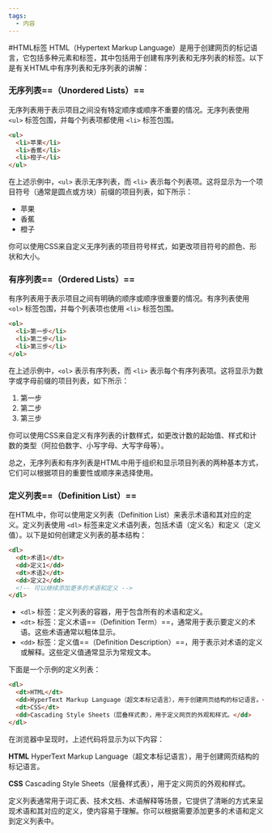 ```yaml
---
tags:
  - 内容
---
```

#HTML标签
HTML（Hypertext Markup Language）是用于创建网页的标记语言，它包括多种元素和标签，其中包括用于创建有序列表和无序列表的标签。以下是有关HTML中有序列表和无序列表的讲解：

### 无序列表==（Unordered Lists）==

无序列表用于表示项目之间没有特定顺序或顺序不重要的情况。无序列表使用 `<ul>` 标签包围，并每个列表项都使用 `<li>` 标签包围。

```html
<ul>
  <li>苹果</li>
  <li>香蕉</li>
  <li>橙子</li>
</ul>
```

在上述示例中，`<ul>` 表示无序列表，而 `<li>` 表示每个列表项。这将显示为一个项目符号（通常是圆点或方块）前缀的项目列表，如下所示：

- 苹果
- 香蕉
- 橙子

你可以使用CSS来自定义无序列表的项目符号样式，如更改项目符号的颜色、形状和大小。

### 有序列表==（Ordered Lists）==

有序列表用于表示项目之间有明确的顺序或顺序很重要的情况。有序列表使用 `<ol>` 标签包围，并每个列表项也使用 `<li>` 标签包围。

```html
<ol>
  <li>第一步</li>
  <li>第二步</li>
  <li>第三步</li>
</ol>
```

在上述示例中，`<ol>` 表示有序列表，而 `<li>` 表示每个有序列表项。这将显示为数字或字母前缀的项目列表，如下所示：

1. 第一步
2. 第二步
3. 第三步

你可以使用CSS来自定义有序列表的计数样式，如更改计数的起始值、样式和计数的类型（阿拉伯数字、小写字母、大写字母等）。

总之，无序列表和有序列表是HTML中用于组织和显示项目列表的两种基本方式，它们可以根据项目的重要性或顺序来选择使用。

### 定义列表==（Definition List）==
在HTML中，你可以使用定义列表（Definition List）来表示术语和其对应的定义。定义列表使用 `<dl>` 标签来定义术语列表，包括术语（定义名）和定义（定义值）。以下是如何创建定义列表的基本结构：

```html
<dl>
  <dt>术语1</dt>
  <dd>定义1</dd>
  <dt>术语2</dt>
  <dd>定义2</dd>
  <!-- 可以继续添加更多的术语和定义 -->
</dl>
```

- `<dl>` 标签：定义列表的容器，用于包含所有的术语和定义。
- `<dt>` 标签：定义术语==（Definition Term）==，通常用于表示要定义的术语。这些术语通常以粗体显示。
- `<dd>` 标签：定义值==（Definition Description）==，用于表示对术语的定义或解释。这些定义值通常显示为常规文本。

下面是一个示例的定义列表：

```html
<dl>
  <dt>HTML</dt>
  <dd>HyperText Markup Language（超文本标记语言），用于创建网页结构的标记语言。</dd>
  <dt>CSS</dt>
  <dd>Cascading Style Sheets（层叠样式表），用于定义网页的外观和样式。</dd>
</dl>
```

在浏览器中呈现时，上述代码将显示为以下内容：

**HTML**
HyperText Markup Language（超文本标记语言），用于创建网页结构的标记语言。

**CSS**
Cascading Style Sheets（层叠样式表），用于定义网页的外观和样式。

定义列表通常用于词汇表、技术文档、术语解释等场景，它提供了清晰的方式来呈现术语和其对应的定义，使内容易于理解。你可以根据需要添加更多的术语和定义到定义列表中。